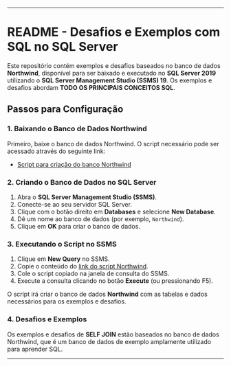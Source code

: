 
---

# README - Desafios e Exemplos com SQL no SQL Server

Este repositório contém exemplos e desafios baseados no banco de dados **Northwind**, disponível para ser baixado e executado no **SQL Server 2019** utilizando o **SQL Server Management Studio (SSMS) 19**. Os exemplos e desafios abordam **TODO OS PRINCIPAIS CONCEITOS SQL**.

## Passos para Configuração

### 1. Baixando o Banco de Dados Northwind

Primeiro, baixe o banco de dados Northwind. O script necessário pode ser acessado através do seguinte link:

- [Script para criação do banco Northwind](https://raw.githubusercontent.com/Microsoft/sql-server-samples/master/samples/databases/northwind-pubs/instnwnd.sql)

### 2. Criando o Banco de Dados no SQL Server

1. Abra o **SQL Server Management Studio (SSMS)**.
2. Conecte-se ao seu servidor SQL Server.
3. Clique com o botão direito em **Databases** e selecione **New Database**.
4. Dê um nome ao banco de dados (por exemplo, `Northwind`).
5. Clique em **OK** para criar o banco de dados.

### 3. Executando o Script no SSMS

1. Clique em **New Query** no SSMS.
2. Copie o conteúdo do [link do script Northwind](https://raw.githubusercontent.com/Microsoft/sql-server-samples/master/samples/databases/northwind-pubs/instnwnd.sql).
3. Cole o script copiado na janela de consulta do SSMS.
4. Execute a consulta clicando no botão **Execute** (ou pressionando F5).

O script irá criar o banco de dados **Northwind** com as tabelas e dados necessários para os exemplos e desafios.

### 4. Desafios e Exemplos

Os exemplos e desafios de **SELF JOIN** estão baseados no banco de dados Northwind, que é um banco de dados de exemplo amplamente utilizado para aprender SQL.

---
